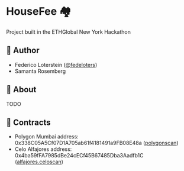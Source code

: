 # HouseFee 🏘️
Project built in the ETHGlobal New York Hackathon

## 👤 Author
- Federico Loterstein ([@fedeloters](https://twitter.com/fedeloters))
- Samanta Rosemberg

## 🌈 About

TODO


## 👷 Contracts
- Polygon Mumbai address: 0x338C05A5Cf07D1A705ab61f4181491a9FB08E48a ([polygonscan](https://mumbai.polygonscan.com/address/0x338C05A5Cf07D1A705ab61f4181491a9FB08E48a))
- Celo Alfajores address: 0x4ba59fFA7985dBe24cECf45B67485Dba3Aadfb1C ([alfajores.celoscan](https://alfajores.celoscan.io//address/0x4ba59fFA7985dBe24cECf45B67485Dba3Aadfb1C))